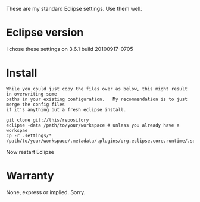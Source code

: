 These are my standard Eclipse settings. Use them well.

# Eclipse version

I chose these settings on 3.6.1 build 20100917-0705

# Install

	While you could just copy the files over as below, this might result in overwriting some
	paths in your existing configuration.   My recommendation is to just merge the config files
	if it's anything but a fresh eclipse install.

    git clone git://this/repository
    eclipse -data /path/to/your/workspace # unless you already have a workspae
    cp -r .settings/* /path/to/your/workspace/.metadata/.plugins/org.eclipse.core.runtime/.settings

Now restart Eclipse

# Warranty

None, express or implied. Sorry.

